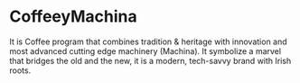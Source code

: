 # CoffeeyMachina
 It is Coffee program that combines tradition & heritage with innovation and most advanced cutting edge machinery (Machina). It symbolize a marvel that bridges the old and the new, it is a modern, tech-savvy brand with Irish roots.
